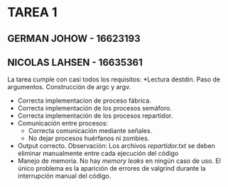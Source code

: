 # TAREA 1
## GERMAN JOHOW - 16623193
## NICOLAS LAHSEN - 16635361

La tarea cumple con casi todos los requisitos:
*Lectura destdin. Paso de argumentos. Construcción de argc y argv.
* Correcta implementacíon de proceso fábrica.
* Correcta implementación de los procesos semáforo.
* Correcta implementación de los procesos repartidor.
* Comunicación entre procesos:
    * Correcta comunicación mediante señales.
    * No dejar procesos huérfanos ni zombies.
* Output correcto. Observación: Los archivos _repartidor.txt_ se deben eliminar manualmente entre cada ejecución del código
* Manejo de memoria. No hay _memory leaks_ en ningún caso de uso. El único problema es la aparición de errores de valgrind durante la interrupción manual del código.